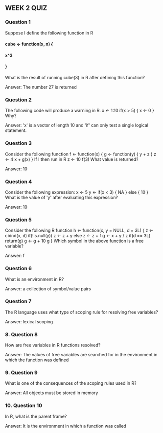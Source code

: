 ## WEEK 2 QUIZ
### Question 1
Suppose I define the following function in R
#### cube <- function(x, n) {
####        x^3
#### }
What is the result of running
cube(3)
in R after defining this function?

Answer: The number 27 is returned

### Question 2
The following code will produce a warning in R.
x <- 1:10
if(x > 5) {
        x <- 0
}
Why? 

Answer: 'x' is a vector of length 10 and 'if' can only test a single logical statement.

### Question 3
Consider the following function
f <- function(x) {
        g <- function(y) {
                y + z
        }
        z <- 4
        x + g(x)
}
If I then run in R
z <- 10
f(3)
What value is returned?

Answer: 10

### Question 4
Consider the following expression:
x <- 5
y <- if(x < 3) {
        NA
} else {
        10
}
What is the value of 'y' after evaluating this expression?

Answer: 10

### Question 5
Consider the following R function
h <- function(x, y = NULL, d = 3L) {
        z <- cbind(x, d)
        if(!is.null(y))
                z <- z + y
        else
                z <- z + f
        g <- x + y / z
        if(d == 3L)
                return(g)
        g <- g + 10
        g
}
Which symbol in the above function is a free variable?

Answer: f

### Question 6
What is an environment in R?

Answer: a collection of symbol/value pairs

### Question 7
The R language uses what type of scoping rule for resolving free variables?

Answer: lexical scoping

### 8. Question 8
How are free variables in R functions resolved?

Answer: The values of free variables are searched for in the environment in which the function was defined

### 9. Question 9
What is one of the consequences of the scoping rules used in R?

Answer: All objects must be stored in memory

### 10. Question 10
In R, what is the parent frame?

Answer: It is the environment in which a function was called
